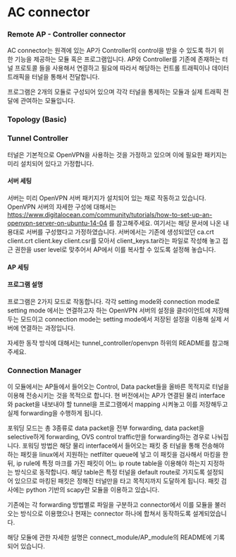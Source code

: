 # AC connector
### Remote AP - Controller connector

AC connector는 원격에 있는 AP가 Controller의 control을 받을 수 있도록 하기 위한 기능을 제공하는 모듈 혹은 프로그램입니다.
AP와 Controller를 기존에 존재하는 터널 프로토콜 들을 사용해서 연결하고 필요에 따라서 해당하는
컨트롤 트래픽이나 데이터 트래픽을 터널을 통해서 전달합니다.

프로그램은 2개의 모듈로 구성되어 있으며 각각 터널을 통제하는 모듈과 실제 트래픽 전달에 관여하는 모듈입니다.

### Topology (Basic)
### Tunnel Controller
터널은 기본적으로 OpenVPN을 사용하는 것을 가정하고 있으며 이에 필요한 패키지는 미리 설치되어 있다고 가정합니다.
#### 서버 세팅
서버는 미리 OpenVPN 서버 패키지가 설치되어 있는 채로 작동하고 있습니다. 
OpenVPN 서버의 자세한 구성에 대해서는 https://www.digitalocean.com/community/tutorials/how-to-set-up-an-openvpn-server-on-ubuntu-14-04 를 참고해주세요.
여기서는 해당 문서에 나온 내용대로 서버를 구성했다고 가정하였습니다.
서버에서는 기존에 생성되었던 ca.crt client.crt client.key client.csr를 모아서 client_keys.tar라는 파일로 작성해 놓고 접근 권한을 user level로 맞추어서 AP에서 이를 복사할 수 있도록 설정해 놓습니다.
#### AP 세팅
#### 프로그램 설명
프로그램은 2가지 모드로 작동합니다. 각각 setting mode와 connection mode로 setting mode 에서는 연결하고자 하는 OpenVPN 서버의 설정을 클라이언트에 저장해 두는 모드이고 connection mode는 setting mode에서 저장된 설정을 이용해 실제 서버에 연결하는 과정입니다.

자세한 동작 방식에 대해서는 tunnel_controller/openvpn 하위의 README를 참고해주세요.

### Connection Manager
이 모듈에서는 AP들에서 들어오는 Control, Data packet들을 올바른 목적지로 터널을 이용해 전송시키는 것을 목적으로 합니다.
현 버전에서는 AP가 연결된 물리 interface와 packet을 내보내야 할 tunnel을 프로그램에서 mapping 시켜놓고 이를 저장해두고
실제 forwarding을 수행하게 됩니다.

포워딩 모드는 총 3종류로 data packet을 전부 forwarding, data packet을 selective하게 forwarding, OVS control traffic만을
forwarding하는 경우로 나눠집니다.
포워딩 방법은 해당 물리 interface에서 들어오는 패킷 중 터널을 통해 전송해야 하는 패킷을 linux에서 지원하는 netfilter queue에 넣고
이 패킷을 검사해서 마킹을 한 뒤, ip rule에 특정 마크를 가진 패킷이 어느 ip route table을 이용해야 하는지 지정하는 방식으로 동작합니다.
해당 table은 특정 터널을 default route로 가지도록 설정되어 있으므로 마킹된 패킷은 정해진 터널만을 타고 목적지까지 도달하게 됩니다.
패킷 검사에는 python 기반의 scapy란 모듈을 이용하고 있습니다.

기존에는 각 forwarding 방법별로 파일을 구분하고 connector에서 이를 모듈을 불러오는 방식으로 이용했으나 현재는 connector 하나에 합쳐서 동작하도록 설계되었습니다.

해당 모듈에 관한 자세한 설명은 connect_module/AP_module의 README에 기록되어 있습니다.




